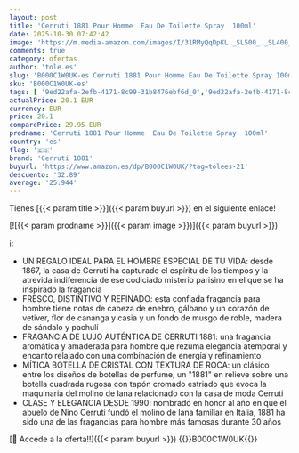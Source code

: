 ```yaml
---
layout: post
title: 'Cerruti 1881 Pour Homme  Eau De Toilette Spray  100ml'
date: 2025-10-30 07:42:42
image: 'https://m.media-amazon.com/images/I/31RMyQqDpKL._SL500_._SL400_.jpg'
comments: true
category: ofertas
author: 'tole.es'
slug: 'B000C1W0UK-es Cerruti 1881 Pour Homme Eau De Toilette Spray 100ml'
sku: 'B000C1W0UK-es'
tags: [ '9ed22afa-2efb-4171-8c99-31b8476ebf6d_0','9ed22afa-2efb-4171-8c99-31b8476ebf6d_2201','9ed22afa-2efb-4171-8c99-31b8476ebf6d_5101','Agua de tocador para hombres','Arborist Merchandising Root','Belleza','Fragancias para hombres','Los favoritos de los clientes: Belleza','Perfumes y fragancias','Self Service','Special Features Stores','cerruti 1881','consumablesbeauty','de','eau','toilette','🇪🇸', ]
actualPrice: 20.1 EUR
currency: EUR
price: 20.1
comparePrice: 29.95 EUR
prodname: 'Cerruti 1881 Pour Homme  Eau De Toilette Spray  100ml'
country: 'es'
flag: '🇪🇸'
brand: 'Cerruti 1881'
buyurl: 'https://www.amazon.es/dp/B000C1W0UK/?tag=tolees-21'
descuento: '32.89'
average: '25.944'
---
```


Tienes [{{< param title >}}]({{< param buyurl >}}) en el siguiente enlace!

[![{{< param prodname >}}]({{< param image >}})]({{< param buyurl >}})

ℹ️:

- UN REGALO IDEAL PARA EL HOMBRE ESPECIAL DE TU VIDA: desde 1867, la casa de Cerruti ha capturado el espíritu de los tiempos y la atrevida indiferencia de ese codiciado misterio parisino en el que se ha inspirado la fragancia
- FRESCO, DISTINTIVO Y REFINADO: esta confiada fragancia para hombre tiene notas de cabeza de enebro, gálbano y un corazón de vetiver, flor de cananga y casia y un fondo de musgo de roble, madera de sándalo y pachulí
- FRAGANCIA DE LUJO AUTÉNTICA DE CERRUTI 1881: una fragancia aromática y amaderada para hombre que rezuma elegancia atemporal y encanto relajado con una combinación de energía y refinamiento
- MÍTICA BOTELLA DE CRISTAL CON TEXTURA DE ROCA: un clásico entre los diseños de botellas de perfume, un "1881" en relieve sobre una botella cuadrada rugosa con tapón cromado estriado que evoca la maquinaria del molino de lana relacionado con la casa de moda Cerruti
- CLASE Y ELEGANCIA DESDE 1990: nombrado en honor al año en que el abuelo de Nino Cerruti fundó el molino de lana familiar en Italia, 1881 ha sido una de las fragancias para hombre más famosas durante 30 años

[🛒 Accede a la oferta!!]({{< param buyurl >}})
{{<world>}}B000C1W0UK{{</world>}}
